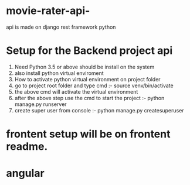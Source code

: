 # movie-rater-api-
api is made on django rest framework python

# Setup for the Backend project api 
1) Need Python 3.5 or above should be install on the system 
2) also install python virtual enviroment 
3) How to activate python virtual environment on project folder 
4) go to project root folder and type cmd :- source venv/bin/activate  
5) the above cmd will activate the virtual environment 
6) after the above step use the cmd to start the project :- python manage.py runserver 
7) create super user from console :- python manage.py createsuperuser 

# frontent setup will be on frontent readme.
# angular 
